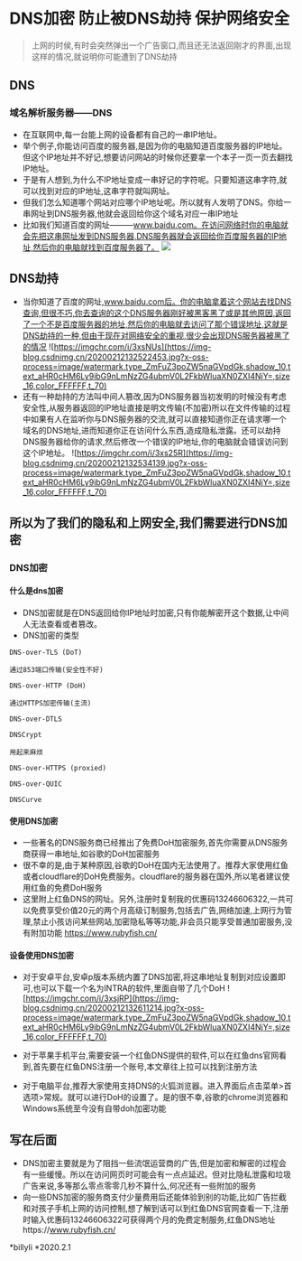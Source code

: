 # DNS加密 防止被DNS劫持 保护网络安全
> 上网的时侯,有时会突然弹出一个广告窗口,而且还无法返回刚才的界面,出现这样的情况,就说明你可能遭到了DNS劫持

## DNS
### 域名解析服务器——DNS	
* 在互联网中,每一台能上网的设备都有自己的一串IP地址。
* 举个例子,你能访问百度的服务器,是因为你的电脑知道百度服务器的IP地址。但这个IP地址并不好记,想要访问网站的时候你还要拿一个本子一页一页去翻找IP地址。
* 于是有人想到,为什么不IP地址变成一串好记的字符呢。只要知道这串字符,就可以找到对应的IP地址,这串字符就叫网址。
* 但我们怎么知道哪个网站对应哪个IP地址呢。所以就有人发明了DNS。你给一串网址到DNS服务器,他就会返回给你这个域名对应一串IP地址
* 比如我们知道百度的网址———www.baidu.com。在访问网络时你的电脑就会先把这串网址发到DNS服务器,DNS服务器就会返回给你百度服务器的IP地址,然后你的电脑就找到百度服务器了。
![](https://img-blog.csdnimg.cn/20200212132505879.jpg?x-oss-process=image/watermark,type_ZmFuZ3poZW5naGVpdGk,shadow_10,text_aHR0cHM6Ly9ibG9nLmNzZG4ubmV0L2FkbWluaXN0ZXI4NjY=,size_16,color_FFFFFF,t_70)
## DNS劫持
* 当你知道了百度的网址,www.baidu.com后。你的电脑拿着这个网站去找DNS查询,但很不巧,你去查询的这个DNS服务器刚好被黑客黑了或是其他原因,返回了一个不是百度服务器的地址,然后你的电脑就去访问了那个错误地址,这就是DNS劫持的一种,但由于现在对网络安全的重视,很少会出现DNS服务器被黑了的情况
![https://imgchr.com/i/3xsNUs](https://img-blog.csdnimg.cn/20200212132522453.jpg?x-oss-process=image/watermark,type_ZmFuZ3poZW5naGVpdGk,shadow_10,text_aHR0cHM6Ly9ibG9nLmNzZG4ubmV0L2FkbWluaXN0ZXI4NjY=,size_16,color_FFFFFF,t_70)
*  还有一种劫持的方法叫中间人篡改,因为DNS服务器当初发明的时候没有考虑安全性,从服务器返回的IP地址直接是明文传输(不加密)所以在文件传输的过程中如果有人在监听你与DNS服务器的交流,就可以直接知道你正在请求哪一个域名的DNS地址,进而知道你正在访问什么东西,造成隐私泄露。还可以劫持DNS服务器给你的请求,然后修改一个错误的IP地址,你的电脑就会错误访问到这个IP地址。
![https://imgchr.com/i/3xs25R](https://img-blog.csdnimg.cn/20200212132534139.jpg?x-oss-process=image/watermark,type_ZmFuZ3poZW5naGVpdGk,shadow_10,text_aHR0cHM6Ly9ibG9nLmNzZG4ubmV0L2FkbWluaXN0ZXI4NjY=,size_16,color_FFFFFF,t_70)
 
##  所以为了我们的隐私和上网安全,我们需要进行DNS加密
### DNS加密
#### 什么是dns加密
* DNS加密就是在DNS返回给你IP地址时加密,只有你能解密开这个数据,让中间人无法查看或者篡改。
* DNS加密的类型
```
DNS-over-TLS (DoT)

通过853端口传输(安全性不好)

DNS-over-HTTP (DoH)

通过HTTPS加密传输(主流)

DNS-over-DTLS

DNSCrypt

用起来麻烦

DNS-over-HTTPS (proxied)

DNS-over-QUIC

DNSCurve
```

#### 使用DNS加密
* 一些著名的DNS服务商已经推出了免费DoH加密服务,首先你需要从DNS服务商获得一串地址,如谷歌的DoH加密服务
* 很不幸的是,由于某种原因,谷歌的DoH在国内无法使用了。推荐大家使用红鱼或者cloudflare的DoH免费服务。cloudflare的服务器在国外,所以笔者建议使用红鱼的免费DoH服务
* 这里附上红鱼DNS的网址。另外,注册时复制我的优惠码13246606322,一共可以免费享受价值20元的两个月高级订制服务,包括去广告,网络加速,上网行为管理,禁止小孩访问某些网站,加密隐私等等功能,非会员只能享受普通加密服务,没有附加功能
https://www.rubyfish.cn/

#### 设备使用DNS加密
 

* 对于安卓平台,安卓p版本系统内置了DNS加密,将这串地址复制到对应设置即可,也可以下载一个名为INTRA的软件,里面自带了几个DoH
![https://imgchr.com/i/3xsjRP](https://img-blog.csdnimg.cn/20200212132611214.jpg?x-oss-process=image/watermark,type_ZmFuZ3poZW5naGVpdGk,shadow_10,text_aHR0cHM6Ly9ibG9nLmNzZG4ubmV0L2FkbWluaXN0ZXI4NjY=,size_16,color_FFFFFF,t_70)

 

 

* 对于苹果手机平台,需要安装一个红鱼DNS提供的软件,可以在红鱼dns官网看到,首先要在红鱼DNS注册一个账号,本文章往上拉可以找到注册方法
* 对于电脑平台,推荐大家使用支持DNS的火狐浏览器。进入界面后点击菜单>首选项>常规。就可以进行DoH的设置了。是的很不幸,谷歌的chrome浏览器和Windows系统至今没有自带doh加密功能
## 写在后面
* DNS加密主要就是为了阻挡一些流氓运营商的广告,但是加密和解密的过程会有一些缓慢。所以在访问网页时可能会有一点点延迟。但对比隐私泄露和垃圾广告来说,多等那么零点零零几秒不算什么,何况还有一些附加的服务
* 向一些DNS加密的服务商支付少量费用后还能体验到别的功能,比如广告拦截和对孩子手机上网的访问控制,想了解到话可以到红鱼DNS官网查看一下,注册时输入优惠码13246606322可获得两个月的免费定制服务,红鱼DNS地址https://www.rubyfish.cn/

*billyli
*2020.2.1
